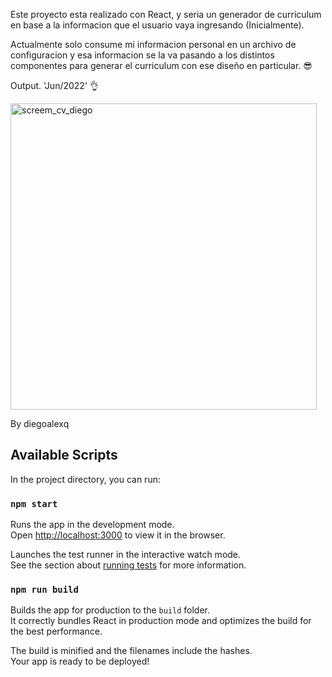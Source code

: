 Este proyecto esta realizado con React, y seria un generador de curriculum en base a la informacion que el usuario vaya ingresando (Inicialmente).

Actualmente solo consume mi informacion personal en un archivo de configuracion y esa informacion se la va pasando a los distintos componentes para generar el curriculum con ese diseño en particular. 😎

Output. 'Jun/2022' 👌

<img width="490" alt="screem_cv_diego" src="https://user-images.githubusercontent.com/14167715/175446584-619f4c9b-7c33-49d8-bb16-0011bb194080.png">

By diegoalexq 

## Available Scripts

In the project directory, you can run:

### `npm start`

Runs the app in the development mode.<br>
Open [http://localhost:3000](http://localhost:3000) to view it in the browser.

Launches the test runner in the interactive watch mode.<br>
See the section about [running tests](https://facebook.github.io/create-react-app/docs/running-tests) for more information.

### `npm run build`

Builds the app for production to the `build` folder.<br>
It correctly bundles React in production mode and optimizes the build for the best performance.

The build is minified and the filenames include the hashes.<br>
Your app is ready to be deployed!
